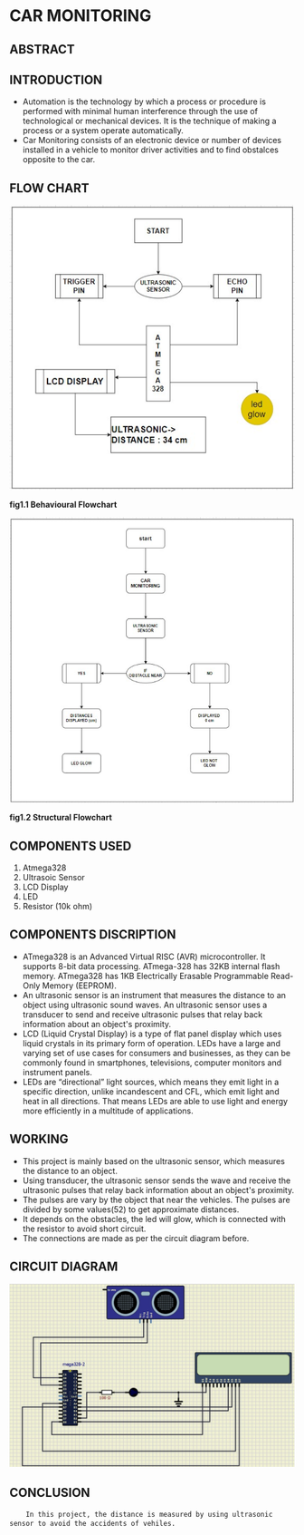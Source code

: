 # CAR MONITORING
## ABSTRACT

## INTRODUCTION
  * Automation is the technology by which a process or procedure is performed with minimal human interference through the use of technological or mechanical devices. It is the technique of making a process or a system operate automatically.
  * Car Monitoring consists of an electronic device or number of devices installed in a vehicle to monitor driver activities and to find obstalces opposite to the car. 

## FLOW CHART

![CHART](https://github.com/Shyam2526/M1_BusTicket/blob/master/IMG.jpg)
 
__fig1.1 Behavioural Flowchart__
 
![FLOW](https://github.com/Shyam2526/M1_BusTicket/blob/master/im.jpg)

__fig1.2 Structural Flowchart__

## COMPONENTS USED
  1) Atmega328
  2) Ultrasoic Sensor
  3) LCD Display
  4) LED
  5) Resistor (10k ohm)

## COMPONENTS DISCRIPTION
* ATmega328 is an Advanced Virtual RISC (AVR) microcontroller. It supports 8-bit data processing. ATmega-328 has 32KB internal flash memory. ATmega328 has 1KB Electrically Erasable Programmable Read-Only Memory (EEPROM).
* An ultrasonic sensor is an instrument that measures the distance to an object using ultrasonic sound waves. An ultrasonic sensor uses a transducer to send and receive ultrasonic pulses that relay back information about an object's proximity.
* LCD (Liquid Crystal Display) is a type of flat panel display which uses liquid crystals in its primary form of operation. LEDs have a large and varying set of use cases for consumers and businesses, as they can be commonly found in smartphones, televisions, computer monitors and instrument panels.
* LEDs are “directional” light sources, which means they emit light in a specific direction, unlike incandescent and CFL, which emit light and heat in all directions. That means LEDs are able to use light and energy more efficiently in a multitude of applications.
## WORKING
* This project is mainly based on the ultrasonic sensor, which measures the distance to an object.
* Using transducer, the ultrasonic sensor sends the wave and receive the ultrasonic pulses that relay back information about an object's proximity. 
* The pulses are vary by the object that near the vehicles. The pulses are divided by some values(52) to get approximate distances.
* It depends on the obstacles, the led will glow, which is connected with the resistor to avoid short circuit. 
* The connections are made as per the circuit diagram before.
## CIRCUIT DIAGRAM


![CIRCUIT](https://github.com/Shyam2526/M1_BusTicket/blob/master/sensor.jpg)


## CONCLUSION
        In this project, the distance is measured by using ultrasonic sensor to avoid the accidents of vehiles.
